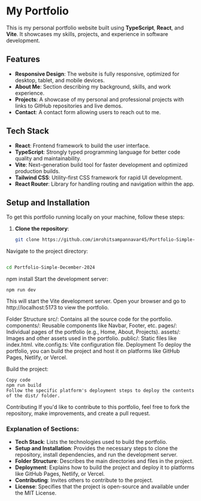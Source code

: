 # My Portfolio

This is my personal portfolio website built using **TypeScript**, **React**, and **Vite**. It showcases my skills, projects, and experience in software development.

## Features

- **Responsive Design**: The website is fully responsive, optimized for desktop, tablet, and mobile devices.
- **About Me**: Section describing my background, skills, and work experience.
- **Projects**: A showcase of my personal and professional projects with links to GitHub repositories and live demos.
- **Contact**: A contact form allowing users to reach out to me.

## Tech Stack

- **React**: Frontend framework to build the user interface.
- **TypeScript**: Strongly typed programming language for better code quality and maintainability.
- **Vite**: Next-generation build tool for faster development and optimized production builds.
- **Tailwind CSS**: Utility-first CSS framework for rapid UI development.
- **React Router**: Library for handling routing and navigation within the app.

## Setup and Installation

To get this portfolio running locally on your machine, follow these steps:

1. **Clone the repository**:
   ```bash
   git clone https://github.com/imrohitsampannavar45/Portfolio-Simple-December-2024.git
Navigate to the project directory:

```bash

cd Portfolio-Simple-December-2024

```
npm install
Start the development server:

```
npm run dev
```
This will start the Vite development server. Open your browser and go to http://localhost:5173 to view the portfolio.

Folder Structure
src/: Contains all the source code for the portfolio.
components/: Reusable components like Navbar, Footer, etc.
pages/: Individual pages of the portfolio (e.g., Home, About, Projects).
assets/: Images and other assets used in the portfolio.
public/: Static files like index.html.
vite.config.ts: Vite configuration file.
Deployment
To deploy the portfolio, you can build the project and host it on platforms like GitHub Pages, Netlify, or Vercel.

Build the project:

```
Copy code
npm run build
Follow the specific platform's deployment steps to deploy the contents of the dist/ folder.
```
Contributing
If you'd like to contribute to this portfolio, feel free to fork the repository, make improvements, and create a pull request.



### Explanation of Sections:

- **Tech Stack**: Lists the technologies used to build the portfolio.
- **Setup and Installation**: Provides the necessary steps to clone the repository, install dependencies, and run the development server.
- **Folder Structure**: Describes the main directories and files in the project.
- **Deployment**: Explains how to build the project and deploy it to platforms like GitHub Pages, Netlify, or Vercel.
- **Contributing**: Invites others to contribute to the project.
- **License**: Specifies that the project is open-source and available under the MIT License.





